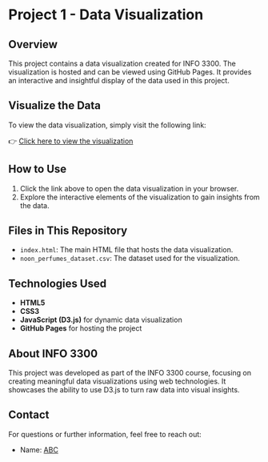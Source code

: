 # Project 1 - Data Visualization

## Overview
This project contains a data visualization created for INFO 3300. The visualization is hosted and can be viewed using GitHub Pages. It provides an interactive and insightful display of the data used in this project.

## Visualize the Data
To view the data visualization, simply visit the following link:

👉 [Click here to view the visualization](https://jy3202.github.io/INFO-3300/Project1/)

## How to Use
1. Click the link above to open the data visualization in your browser.
2. Explore the interactive elements of the visualization to gain insights from the data.

## Files in This Repository
- `index.html`: The main HTML file that hosts the data visualization.
- `noon_perfumes_dataset.csv`: The dataset used for the visualization.

## Technologies Used
- **HTML5**
- **CSS3**
- **JavaScript (D3.js)** for dynamic data visualization
- **GitHub Pages** for hosting the project

## About INFO 3300
This project was developed as part of the INFO 3300 course, focusing on creating meaningful data visualizations using web technologies. It showcases the ability to use D3.js to turn raw data into visual insights.

## Contact
For questions or further information, feel free to reach out:

- Name: [ABC](mailto:your.email@example.com)

